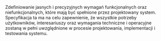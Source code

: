 Zdefiniowanie jasnych i precyzyjnych wymagań funkcjonalnych oraz niefunkcjonalnych, które mają być spełnione przez projektowany system. Specyfikacja ta ma na celu zapewnienie, że wszystkie potrzeby użytkowników, interesariuszy oraz wymagania techniczne i operacyjne zostaną w pełni uwzględnione w procesie projektowania, implementacji i testowania systemu.